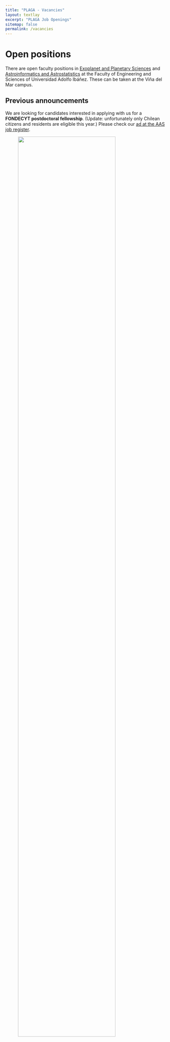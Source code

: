```yaml
---
title: "PLAGA - Vacancies"
layout: textlay
excerpt: "PLAGA Job Openings"
sitemap: false
permalink: /vacancies
---
```


# Open positions

There are open faculty positions in [Exoplanet and Planetary Sciences](https://jobregister.aas.org/ad/948108dc) and [Astroinformatics and Astrostatistics](https://jobregister.aas.org/ad/7daf77b3) at the Faculty of Engineering and Sciences of Universidad Adolfo Ibáñez.  These can be taken at the Viña del Mar campus.


## Previous announcements

We are looking for candidates interested in applying with us for a
**FONDECYT postdoctoral fellowship**.  (Update: unfortunately only
Chilean citizens and residents are eligible this year.) Please check
our [ad at the AAS job
register](https://jobregister.aas.org/ad/a30cb4a6).

<figure>
<img src="{{ site.url }}{{ site.baseurl }}/images/slider7001400/group.jpg" width="85%">
</figure>
